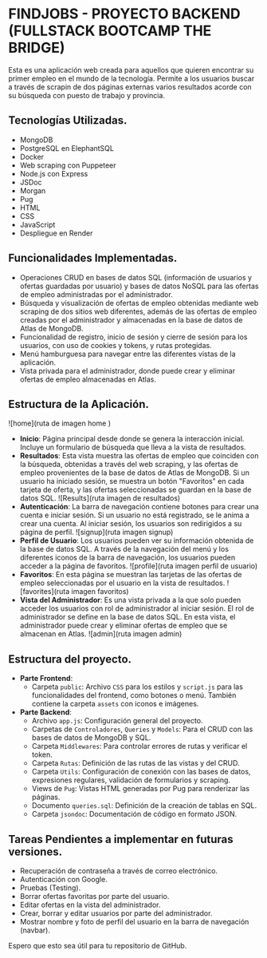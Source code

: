 # FINDJOBS  -  PROYECTO BACKEND (FULLSTACK BOOTCAMP THE BRIDGE)

Esta es una aplicación web creada para aquellos que quieren encontrar su primer empleo en el mundo de la tecnología. Permite a los usuarios buscar a través de scrapin de dos páginas externas varios resultados acorde con su búsqueda con puesto de trabajo y provincia.


## Tecnologías Utilizadas.
- MongoDB
- PostgreSQL en ElephantSQL
- Docker
- Web scraping con Puppeteer
- Node.js con Express
- JSDoc
- Morgan
- Pug
- HTML
- CSS
- JavaScript
- Despliegue en Render

## Funcionalidades Implementadas.
- Operaciones CRUD en bases de datos SQL (información de usuarios y ofertas guardadas por usuario) y bases de datos NoSQL para las ofertas de empleo administradas por el administrador.
- Búsqueda y visualización de ofertas de empleo obtenidas mediante web scraping de dos sitios web diferentes, además de las ofertas de empleo creadas por el administrador y almacenadas en la base de datos de Atlas de MongoDB.
- Funcionalidad de registro, inicio de sesión y cierre de sesión para los usuarios, con uso de cookies y tokens, y rutas protegidas.
- Menú hamburguesa para navegar entre las diferentes vistas de la aplicación.
- Vista privada para el administrador, donde puede crear y eliminar ofertas de empleo almacenadas en Atlas.


## Estructura de la Aplicación.
![home](ruta de imagen home )
- **Inicio**: Página principal desde donde se genera la interacción inicial. Incluye un formulario de búsqueda que lleva a la vista de resultados.
- **Resultados**: Esta vista muestra las ofertas de empleo que coinciden con la búsqueda, obtenidas a través del web scraping, y las ofertas de empleo provenientes de la base de datos de Atlas de MongoDB. Si un usuario ha iniciado sesión, se muestra un botón "Favoritos" en cada tarjeta de oferta, y las ofertas seleccionadas se guardan en la base de datos SQL.
![Results](ruta imagen de resultados)
- **Autenticación**: La barra de navegación contiene botones para crear una cuenta e iniciar sesión. Si un usuario no está registrado, se le anima a crear una cuenta. Al iniciar sesión, los usuarios son redirigidos a su página de perfil.
![signup](ruta imagen signup)
- **Perfil de Usuario**: Los usuarios pueden ver su información obtenida de la base de datos SQL. A través de la navegación del menú y los diferentes iconos de la barra de navegación, los usuarios pueden acceder a la página de favoritos.
![profile](ruta imagen perfil de usuario)
- **Favoritos**: En esta página se muestran las tarjetas de las ofertas de empleo seleccionadas por el usuario en la vista de resultados.
![favorites](ruta imagen favoritos)
- **Vista del Administrador**: Es una vista privada a la que solo pueden acceder los usuarios con rol de administrador al iniciar sesión. El rol de administrador se define en la base de datos SQL. En esta vista, el administrador puede crear y eliminar ofertas de empleo que se almacenan en Atlas.
![admin](ruta imagen admin)

## Estructura del proyecto.
- **Parte Frontend**:
  - Carpeta `public`: Archivo `CSS` para los estilos y `script.js` para las funcionalidades del frontend, como botones o menú. También contiene la carpeta `assets` con iconos e imágenes.
- **Parte Backend**:
  - Archivo `app.js`: Configuración general del proyecto.
  - Carpetas de `Controladores`, `Queries` y `Models`: Para el CRUD con las bases de datos de MongoDB y SQL.
  - Carpeta `Middlewares`: Para controlar errores de rutas y verificar el token.
  - Carpeta `Rutas`: Definición de las rutas de las vistas y del CRUD.
  - Carpeta `Utils`: Configuración de conexión con las bases de datos, expresiones regulares, validación de formularios y scraping.
  - Views de `Pug`: Vistas HTML generadas por Pug para renderizar las páginas.
  - Documento `queries.sql`: Definición de la creación de tablas en SQL.
  - Carpeta `jsondoc`: Documentación de código en formato JSON.

## Tareas Pendientes a implementar en futuras versiones.
- Recuperación de contraseña a través de correo electrónico.
- Autenticación con Google.
- Pruebas (Testing).
- Borrar ofertas favoritas por parte del usuario.
- Editar ofertas en la vista del administrador.
- Crear, borrar y editar usuarios por parte del administrador.
- Mostrar nombre y foto de perfil del usuario en la barra de navegación (navbar).

Espero que esto sea útil para tu repositorio de GitHub.

